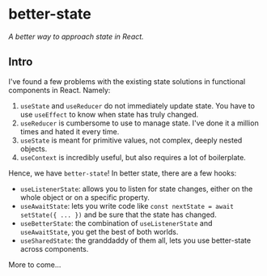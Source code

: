 # better-state

_A better way to approach state in React._

## Intro

I've found a few problems with the existing state solutions in functional components in React. Namely:

1. `useState` and `useReducer` do not immediately update state. You have to use `useEffect` to know when state has truly changed.
2. `useReducer` is cumbersome to use to manage state. I've done it a million times and hated it every time.
3. `useState` is meant for primitive values, not complex, deeply nested objects.
4. `useContext` is incredibly useful, but also requires a lot of boilerplate.

Hence, we have `better-state`! In better state, there are a few hooks:

- `useListenerState`: allows you to listen for state changes, either on the whole object or on a specific property.
- `useAwaitState`: lets you write code like `const nextState = await setState({ ... })` and be sure that the state has changed.
- `useBetterState`: the combination of `useListenerState` and `useAwaitState`, you get the best of both worlds.
- `useSharedState`: the granddaddy of them all, lets you use better-state across components.

More to come...
